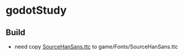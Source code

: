 # godotStudy

## Build

 - need copy [SourceHanSans.ttc](https://github.com/adobe-fonts/source-han-sans/releases) to game/Fonts/SourceHanSans.ttc
